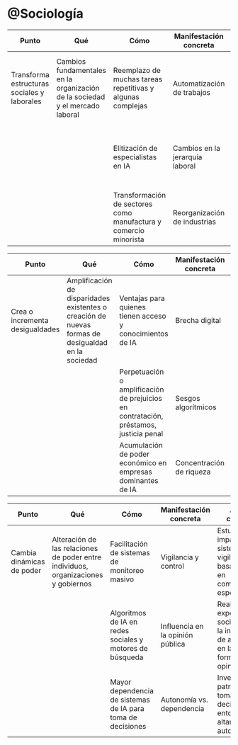 # @Sociología

|Punto|Qué|Cómo|Manifestación concreta| Acción concreta | Cómo | Qué | Punto |
|-|-|-|-|-|-|-|-|
|Transforma estructuras sociales y laborales|Cambios fundamentales en la organización de la sociedad y el mercado laboral|Reemplazo de muchas tareas repetitivas y algunas complejas|Automatización de trabajos| Realizar estudios de campo sobre el impacto de la automatización en diferentes sectores | Analizar impacto social de la automatización | Informar políticas de adaptación laboral | Guía la transformación laboral ética |
|||Elitización de especialistas en IA|Cambios en la jerarquía laboral| Conducir entrevistas y encuestas a trabajadores en industrias afectadas por la IA | Estudiar nuevas dinámicas laborales | Proponer modelos de organización inclusivos | |
|||Transformación de sectores como manufactura y comercio minorista|Reorganización de industrias| Crear modelos predictivos de cambios en la estructura laboral | Investigar cambios en sectores clave | Desarrollar estrategias de transición sectorial | |

|Punto|Qué|Cómo|Manifestación concreta| Acción concreta | Cómo | Qué | Punto |
|-|-|-|-|-|-|-|-|
|Crea o incrementa desigualdades | Amplificación de disparidades existentes o creación de nuevas formas de desigualdad en la sociedad |Ventajas para quienes tienen acceso y conocimientos de IA|Brecha digital| Mapear el acceso y uso de tecnologías IA en diferentes grupos sociodemográficos | Identificar grupos vulnerables | Diseñar programas de inclusión digital | Promueve la equidad en la era de la IA |
|||Perpetuación o amplificación de prejuicios en contratación, préstamos, justicia penal|Sesgos algorítmicos| Desarrollar metodologías para evaluar sesgos en sistemas de IA | Auditar sistemas de IA | Desarrollar métodos de detección y corrección de sesgos | |
|||Acumulación de poder económico en empresas dominantes de IA|Concentración de riqueza| Analizar patrones de propiedad y control de empresas de IA | Analizar patrones de concentración económica | Proponer modelos de distribución equitativa | |

|Punto|Qué|Cómo|Manifestación concreta| Acción concreta | Cómo | Qué | Punto |
|-|-|-|-|-|-|-|-|
|Cambia dinámicas de poder|Alteración de las relaciones de poder entre individuos, organizaciones y gobiernos|Facilitación de sistemas de monitoreo masivo|Vigilancia y control| Estudiar el impacto de sistemas de vigilancia basados en IA en comunidades específicas | Evaluar implicaciones éticas | Desarrollar marcos regulatorios | Fomenta el uso ético y responsable de la IA |
|||Algoritmos de IA en redes sociales y motores de búsqueda|Influencia en la opinión pública| Realizar experimentos sociales sobre la influencia de algoritmos en la formación de opiniones | Estudiar impacto en el discurso público | Crear pautas para la transparencia algorítmica | |
|||Mayor dependencia de sistemas de IA para toma de decisiones|Autonomía vs. dependencia| Investigar patrones de toma de decisiones en entornos altamente automatizados | Investigar efectos en la toma de decisiones | Proponer modelos de gobernanza de IA | |
